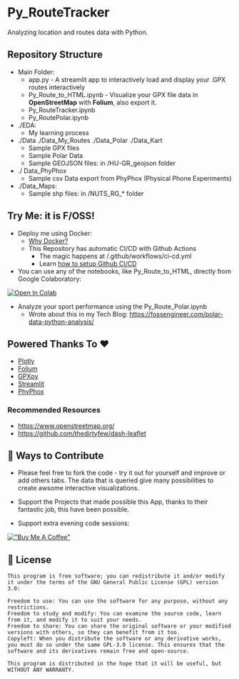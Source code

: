 # Py_RouteTracker

Analyzing location and routes data with Python.

## Repository Structure

* Main Folder:
    * app.py - A streamlit app to interactively load and display your .GPX routes interactively
    * Py_Route_to_HTML.ipynb - Visualize your GPX file data in **OpenStreetMap** with **Folium**, also export it.
    * Py_RouteTracker.ipynb 
    * Py_RoutePolar.ipynb
* ./EDA:
    * My learning process
* ./Data ./Data_My_Routes ./Data_Polar ./Data_Kart
    * Sample GPX files
    * Sample Polar Data
    * Sample GEOJSON files: in /HU-GR_geojson folder
* ./ Data_PhyPhox
    * Sample csv Data export from PhyPhox (Physical Phone Experiments)
* ./Data_Maps:
    * Sample shp files: in /NUTS_RG_* folder

## Try Me: it is F/OSS!

* Deploy me using Docker: 
    * [Why Docker?](https://fossengineer.com/docker-first-steps-guide-for-data-analytics/)
    * This Repository has automatic CI/CD with Github Actions
        * The magic happens at /.github/workflows/ci-cd.yml
        * Learn [how to setup Github CI/CD](https://fossengineer.com/docker-github-actions-cicd/#github-workflows)
* You can use any of the notebooks, like Py_Route_to_HTML, directly from Google Colaboratory:

<a 
 href="https://colab.research.google.com/github/JAlcocerT/Py_RouteTracker/blob/main/Py_Route_to_HTML.ipynb"
 target="_parent">
<img 
 src="https://colab.research.google.com/assets/colab-badge.svg"
alt="Open In Colab"/>
</a>

* Analyze your sport performance using the Py_Route_Polar.ipynb
    * Wrote about this in my Tech Blog: <https://fossengineer.com/polar-data-python-analysis/>

## Powered Thanks To :heart:

* [Plotly](https://github.com/plotly/plotly.py)
* [Folium](https://github.com/python-visualization/folium)
* [GPXpy](https://github.com/tkrajina/gpxpy/tree/dev)
* [Streamlit](https://github.com/streamlit/streamlit)
* [PhyPhox](https://github.com/phyphox/phyphox-android)

### Recommended Resources

* <https://www.openstreetmap.org/>
* <https://github.com/thedirtyfew/dash-leaflet>

## :loudspeaker: Ways to Contribute 

* Please feel free to fork the code - try it out for yourself and improve or add others tabs. The data that is queried give many possibilities to create awsome interactive visualizations.

* Support the Projects that made possible this App, thanks to their fantastic job, this have been possible.

* Support extra evening code sessions:

[!["Buy Me A Coffee"](https://www.buymeacoffee.com/assets/img/custom_images/orange_img.png)](https://www.buymeacoffee.com/FossEngineer)


## :scroll: License

    This program is free software; you can redistribute it and/or modify
    it under the terms of the GNU General Public License (GPL) version 3.0:

    Freedom to use: You can use the software for any purpose, without any restrictions.
    Freedom to study and modify: You can examine the source code, learn from it, and modify it to suit your needs.
    Freedom to share: You can share the original software or your modified versions with others, so they can benefit from it too.
    Copyleft: When you distribute the software or any derivative works, you must do so under the same GPL-3.0 license. This ensures that the software and its derivatives remain free and open-source.

    This program is distributed in the hope that it will be useful, but WITHOUT ANY WARRANTY.